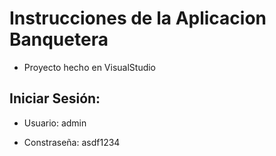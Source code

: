 # Instrucciones de la Aplicacion Banquetera

* Proyecto hecho en VisualStudio



## Iniciar Sesión:

* Usuario: admin

* Constraseña: asdf1234

<!-- Práctica de ASP.NET y SQL Server -->
